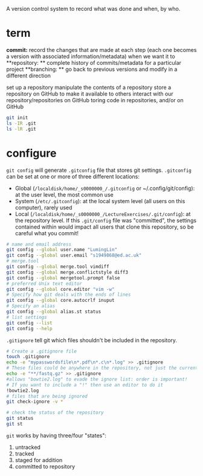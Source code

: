 A version control system to record what was done and when, by who.

# term
**commit:** record the changes that are made at each step (each one becomes a version with associated information/metadata) when we want it to
**repository: ** complete history of commits/metadata for a particular project
**branching: ** go back to previous versions and modify in a different direction



set up a repository
manipulate the contents of a repository
store a repository on GitHub to make it available to others
interact with our repository/repositories on GitHub
toring code in repositories, and/or on GitHub


```bash
git init
ls -IR .git
ls -lR .git
```
# configure
`git config` will generate `.gitconfig` file that stores git settings.
`.gitconfig` can be set at one or more of three different locations:
- Global (`/localdisk/home/_s0000000_/.gitconfig` or ~/.config/git/config): at the user level, the most common use
- System (`/etc/.gitconfig`): at the local system level (all users on this computer), rarely used
- Local (`/localdisk/home/_s0000000_/LectureExercises/.git/config`): at the repository level. If this `.git/config` file was "committed", the settings contained within would impact all users that clone this repository, so be careful what you commit!
```bash
# name and email address
git config --global user.name "LumingLin"
git config --global user.email "s1949868@ed.ac.uk"
# merge.tool
git config --global merge.tool vimdiff
git config --global merge.conflictstyle diff3
git config --global mergetool.prompt false
# preferred Unix text editor
git config --global core.editor "vim -w"
# Specify how git deals with the ends of lines
git config --global core.autocrlf inuput
# Specify an alias
git config --global alias.st status
# list settings
git config --list
git config --help
```
`.gitignore` tell git which files  shouldn't  be included in the repository.  
```bash
# Create a .gitignore file
touch .gitignore
echo -e "mypasswordsfile\n*.pdf\n*.c\n*.log" >> .gitignore
# These files could be anywhere in the repository, not just the current directory
echo -e "**/fastq.gz" >> .gitignore
#allows "bowtie2.log" to evade the ignore list: order is important!
# If you want to include a "!" then use an editor to do it
!bowtie2.log
# files that are being ignored
git check-ignore -v *
```
```bash
# check the status of the repository
git status
git st
```
`git` works by having three/four "states":

1.  untracked
2.  tracked
3.  staged for addition
4.  committed to repository
<!--stackedit_data:
eyJoaXN0b3J5IjpbMTM2OTA5ODAwNSwxOTA5NjE0NjYxLDIwNj
IwMDg4NjQsLTE0OTE0MDE4NDAsMjAzMjY2OTY3Nyw5NjM4Njg5
OTMsMTM4MzcwMTI2MCwtMTM2NjE2MTQ1MSwtNTgzOTg3MDMyLC
0xOTE0MDEwMTcwLDE3NjQyMDM3NSwtNzM2NDIxMjM4LC0xMDcy
ODEwOTYyLDIxMjE1MzUwMjIsMTIxNDM0MjM3MSwtMTMzOTgzNz
I1NiwtNTUxMjAwMDEsLTIwMTE5NTQ0MDAsMTgxMTg5MTU5LDE2
NTAzOTQwODddfQ==
-->